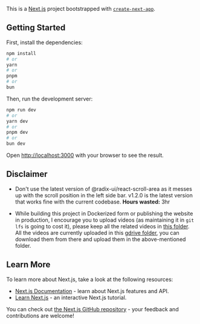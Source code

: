 This is a [Next.js](https://nextjs.org) project bootstrapped with [`create-next-app`](https://nextjs.org/docs/app/api-reference/cli/create-next-app).

## Getting Started

First, install the dependencies:

```bash
npm install
# or
yarn
# or
pnpm
# or
bun
```

Then, run the development server:

```bash
npm run dev
# or
yarn dev
# or
pnpm dev
# or
bun dev
```

Open [http://localhost:3000](http://localhost:3000) with your browser to see the result.

## Disclaimer

- Don't use the latest version of @radix-ui/react-scroll-area as it messes up with the scroll position in the left side bar. v1.2.0 is the latest version that works fine with the current codebase.
**Hours wasted:** 3hr

- While building this project in Dockerized form or publishing the website in production, I encourage you to upload videos (as maintaining it in `git lfs` is going to cost it), please keep all the related videos in [this folder](/public/video/). All the videos are currently uploaded in this [gdrive folder](https://drive.google.com/drive/folders/1LvPTY8Z559shYoWTaSOHFuWOFKGG8QHv), you can download them from there and upload them in the above-mentioned folder.

## Learn More

To learn more about Next.js, take a look at the following resources:

- [Next.js Documentation](https://nextjs.org/docs) - learn about Next.js features and API.
- [Learn Next.js](https://nextjs.org/learn) - an interactive Next.js tutorial.

You can check out [the Next.js GitHub repository](https://github.com/vercel/next.js) - your feedback and contributions are welcome!
